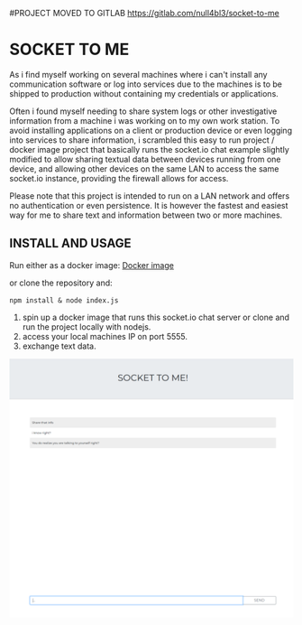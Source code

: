 #PROJECT MOVED TO GITLAB
https://gitlab.com/null4bl3/socket-to-me

# SOCKET TO ME

As i find myself working on several machines where i can't install any communication software or log into services due to the machines is to be shipped to production without containing my credentials or applications.

Often i found myself needing to share system logs or other investigative information from a machine i was working on to my own work station.
To avoid installing applications on a client or production device or even logging into services to share information, i scrambled this easy to run project / docker image project that basically runs the socket.io chat example slightly modified to allow sharing textual data between devices running from one device, and allowing other devices on the same LAN to access the same socket.io instance, providing the firewall allows for access.

Please note that this project is intended to run on a LAN network and offers no authentication or even persistence.
It is however the fastest and easiest way for me to share text and information between two or more machines.

## INSTALL AND USAGE

Run either as a docker image:
[Docker image](https://hub.docker.com/r/null4bl3/socket-to-me/)

or clone the repository and:
```
npm install & node index.js
```

1. spin up a docker image that runs this socket.io chat server or clone and run the project locally with nodejs.
2. access your local machines IP on port 5555.
3. exchange text data.


![alt text](https://raw.githubusercontent.com/null4bl3/socket-to-me/master/scrot.png "Scrot")
